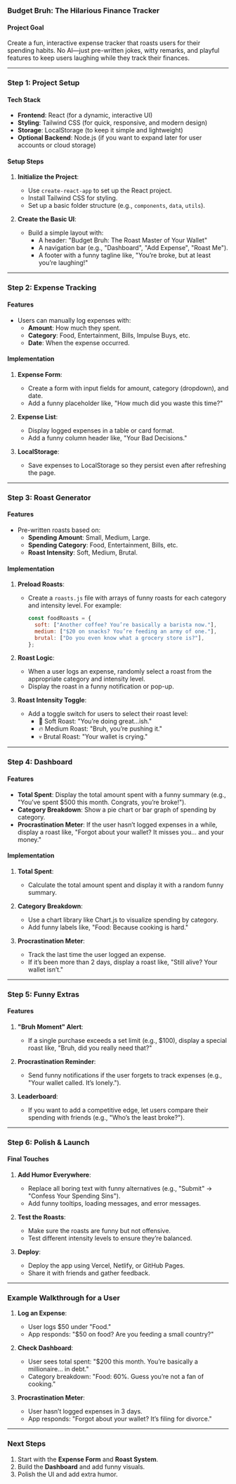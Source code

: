 ### **Budget Bruh: The Hilarious Finance Tracker**
#### **Project Goal**
Create a fun, interactive expense tracker that roasts users for their spending habits. No AI—just pre-written jokes, witty remarks, and playful features to keep users laughing while they track their finances.

---

### **Step 1: Project Setup**
#### **Tech Stack**
- **Frontend**: React (for a dynamic, interactive UI)
- **Styling**: Tailwind CSS (for quick, responsive, and modern design)
- **Storage**: LocalStorage (to keep it simple and lightweight)
- **Optional Backend**: Node.js (if you want to expand later for user accounts or cloud storage)

#### **Setup Steps**
1. **Initialize the Project**:
   - Use `create-react-app` to set up the React project.
   - Install Tailwind CSS for styling.
   - Set up a basic folder structure (e.g., `components`, `data`, `utils`).

2. **Create the Basic UI**:
   - Build a simple layout with:
     - A header: "Budget Bruh: The Roast Master of Your Wallet"
     - A navigation bar (e.g., "Dashboard", "Add Expense", "Roast Me").
     - A footer with a funny tagline like, "You’re broke, but at least you’re laughing!"

---

### **Step 2: Expense Tracking**
#### **Features**
- Users can manually log expenses with:
  - **Amount**: How much they spent.
  - **Category**: Food, Entertainment, Bills, Impulse Buys, etc.
  - **Date**: When the expense occurred.

#### **Implementation**
1. **Expense Form**:
   - Create a form with input fields for amount, category (dropdown), and date.
   - Add a funny placeholder like, "How much did you waste this time?"

2. **Expense List**:
   - Display logged expenses in a table or card format.
   - Add a funny column header like, "Your Bad Decisions."

3. **LocalStorage**:
   - Save expenses to LocalStorage so they persist even after refreshing the page.

---

### **Step 3: Roast Generator**
#### **Features**
- Pre-written roasts based on:
  - **Spending Amount**: Small, Medium, Large.
  - **Spending Category**: Food, Entertainment, Bills, etc.
  - **Roast Intensity**: Soft, Medium, Brutal.

#### **Implementation**
1. **Preload Roasts**:
   - Create a `roasts.js` file with arrays of funny roasts for each category and intensity level. For example:
     ```javascript
     const foodRoasts = {
       soft: ["Another coffee? You’re basically a barista now."],
       medium: ["$20 on snacks? You’re feeding an army of one."],
       brutal: ["Do you even know what a grocery store is?"],
     };
     ```

2. **Roast Logic**:
   - When a user logs an expense, randomly select a roast from the appropriate category and intensity level.
   - Display the roast in a funny notification or pop-up.

3. **Roast Intensity Toggle**:
   - Add a toggle switch for users to select their roast level:
     - 🥲 Soft Roast: "You’re doing great…ish."
     - 🔥 Medium Roast: "Bruh, you’re pushing it."
     - 💀 Brutal Roast: "Your wallet is crying."

---

### **Step 4: Dashboard**
#### **Features**
- **Total Spent**: Display the total amount spent with a funny summary (e.g., "You’ve spent $500 this month. Congrats, you’re broke!").
- **Category Breakdown**: Show a pie chart or bar graph of spending by category.
- **Procrastination Meter**: If the user hasn’t logged expenses in a while, display a roast like, "Forgot about your wallet? It misses you… and your money."

#### **Implementation**
1. **Total Spent**:
   - Calculate the total amount spent and display it with a random funny summary.

2. **Category Breakdown**:
   - Use a chart library like Chart.js to visualize spending by category.
   - Add funny labels like, "Food: Because cooking is hard."

3. **Procrastination Meter**:
   - Track the last time the user logged an expense.
   - If it’s been more than 2 days, display a roast like, "Still alive? Your wallet isn’t."

---

### **Step 5: Funny Extras**
#### **Features**
1. **"Bruh Moment" Alert**:
   - If a single purchase exceeds a set limit (e.g., $100), display a special roast like, "Bruh, did you really need that?"

2. **Procrastination Reminder**:
   - Send funny notifications if the user forgets to track expenses (e.g., "Your wallet called. It’s lonely.").

3. **Leaderboard**:
   - If you want to add a competitive edge, let users compare their spending with friends (e.g., "Who’s the least broke?").

---

### **Step 6: Polish & Launch**
#### **Final Touches**
1. **Add Humor Everywhere**:
   - Replace all boring text with funny alternatives (e.g., "Submit" → "Confess Your Spending Sins").
   - Add funny tooltips, loading messages, and error messages.

2. **Test the Roasts**:
   - Make sure the roasts are funny but not offensive.
   - Test different intensity levels to ensure they’re balanced.

3. **Deploy**:
   - Deploy the app using Vercel, Netlify, or GitHub Pages.
   - Share it with friends and gather feedback.

---

### **Example Walkthrough for a User**
1. **Log an Expense**:
   - User logs $50 under "Food."
   - App responds: "$50 on food? Are you feeding a small country?"

2. **Check Dashboard**:
   - User sees total spent: "$200 this month. You’re basically a millionaire… in debt."
   - Category breakdown: "Food: 60%. Guess you’re not a fan of cooking."

3. **Procrastination Meter**:
   - User hasn’t logged expenses in 3 days.
   - App responds: "Forgot about your wallet? It’s filing for divorce."

---

### **Next Steps**
1. Start with the **Expense Form** and **Roast System**.
2. Build the **Dashboard** and add funny visuals.
3. Polish the UI and add extra humor.

